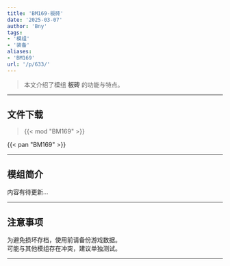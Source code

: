 ```yaml
---
title: 'BM169-板砖'
date: '2025-03-07'
author: 'Bny'
tags:
- '模组'
- '装备'
aliases:
- 'BM169'
url: '/p/633/'
---
```


> 本文介绍了模组 **板砖** 的功能与特点。

---

## 文件下载  

> {{< mod "BM169" >}}  

{{< pan "BM169" >}}  

---

## 模组简介

>  
内容有待更新...  

---

## 注意事项

>  
为避免损坏存档，使用前请备份游戏数据。  
可能与其他模组存在冲突，建议单独测试。  

---

